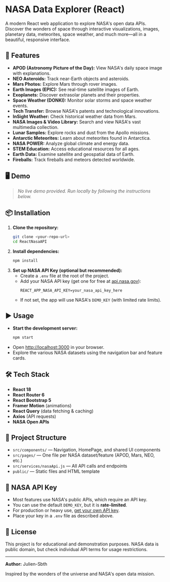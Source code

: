 # NASA Data Explorer (React)

A modern React web application to explore NASA's open data APIs. Discover the wonders of space through interactive visualizations, images, planetary data, meteorites, space weather, and much more—all in a beautiful, responsive interface.

## 🚀 Features

- **APOD (Astronomy Picture of the Day):** View NASA's daily space image with explanations.
- **NEO Asteroids:** Track near-Earth objects and asteroids.
- **Mars Photos:** Explore Mars through rover images.
- **Earth Images (EPIC):** See real-time satellite images of Earth.
- **Exoplanets:** Discover extrasolar planets and their properties.
- **Space Weather (DONKI):** Monitor solar storms and space weather events.
- **Tech Transfer:** Browse NASA's patents and technological innovations.
- **InSight Weather:** Check historical weather data from Mars.
- **NASA Images & Video Library:** Search and view NASA's vast multimedia collection.
- **Lunar Samples:** Explore rocks and dust from the Apollo missions.
- **Antarctic Meteorites:** Learn about meteorites found in Antarctica.
- **NASA POWER:** Analyze global climate and energy data.
- **STEM Education:** Access educational resources for all ages.
- **Earth Data:** Examine satellite and geospatial data of Earth.
- **Fireballs:** Track fireballs and meteors detected worldwide.

## 🖥️ Demo

> _No live demo provided. Run locally by following the instructions below._

## 📦 Installation

1. **Clone the repository:**
   ```bash
   git clone <your-repo-url>
   cd ReactNasaAPI
   ```
2. **Install dependencies:**
   ```bash
   npm install
   ```
3. **Set up NASA API Key (optional but recommended):**
   - Create a `.env` file at the root of the project.
   - Add your NASA API key (get one for free at [api.nasa.gov](https://api.nasa.gov/)):
     ```env
     REACT_APP_NASA_API_KEY=your_nasa_api_key_here
     ```
   - If not set, the app will use NASA's `DEMO_KEY` (with limited rate limits).

## ▶️ Usage

- **Start the development server:**
  ```bash
  npm start
  ```
- Open [http://localhost:3000](http://localhost:3000) in your browser.
- Explore the various NASA datasets using the navigation bar and feature cards.

## 🛠️ Tech Stack

- **React 18**
- **React Router 6**
- **React Bootstrap 5**
- **Framer Motion** (animations)
- **React Query** (data fetching & caching)
- **Axios** (API requests)
- **NASA Open APIs**

## 📁 Project Structure

- `src/components/` — Navigation, HomePage, and shared UI components
- `src/pages/` — One file per NASA dataset/feature (APOD, Mars, NEO, etc.)
- `src/services/nasaApi.js` — All API calls and endpoints
- `public/` — Static files and HTML template

## 🔑 NASA API Key

- Most features use NASA's public APIs, which require an API key.
- You can use the default `DEMO_KEY`, but it is **rate-limited**.
- For production or heavy use, [get your own API key](https://api.nasa.gov/).
- Place your key in a `.env` file as described above.

## 📝 License

This project is for educational and demonstration purposes. NASA data is public domain, but check individual API terms for usage restrictions.

---

**Author:** Julien-Sbth

Inspired by the wonders of the universe and NASA's open data mission. 